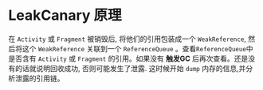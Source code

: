# LeakCanary 原理

在 `Activity` 或 `Fragment` 被销毁后, 将他们的引用包装成一个 `WeakReference`, 然后将这个 `WeakReference` 关联到一个 `ReferenceQueue` 。查看`ReferenceQueue`中是否含有 `Activity` 或 `Fragment` 的引用。如果没有 **触发GC** 后再次查看。还是没有的话就说明回收成功, 否则可能发生了泄露. 这时候开始 `dump` 内存的信息,并分析泄露的引用链。

